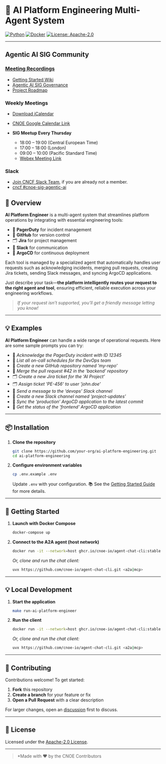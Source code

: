 # 🤖 AI Platform Engineering Multi-Agent System

[![Python](https://img.shields.io/badge/python-3.13%2B-blue?logo=python)](https://www.python.org/)
[![Docker](https://img.shields.io/badge/docker-%231572B6.svg?logo=docker\&logoColor=white)](https://www.docker.com/)
[![License: Apache-2.0](https://img.shields.io/badge/license-Apache--2.0-green)](LICENSE)

---

## Agentic AI SIG Community

### [Meeting Recordings](https://github.com/cnoe-io/agentic-ai/wiki/Meeting-Recordings)

- [Getting Started Wiki](https://github.com/cnoe-io/agentic-ai/wiki/Getting%E2%80%90Started)
- [Agentic AI SIG Governance](https://github.com/cnoe-io/governance/tree/main/sigs/agentic-ai)
- [Project Roadmap](https://github.com/orgs/cnoe-io/projects/9)

### Weekly Meetings

- [Download iCalendar](cnoe-agentic-ai-meeting-invite.ics)
- [CNOE Google Calendar Link](https://calendar.google.com/calendar/u/0/embed?src=064a2adfce866ccb02e61663a09f99147f22f06374e7a8994066bdc81e066986@group.calendar.google.com&ctz=America/Los_Angeles)

- **SIG Meetup Every Thursday**
    - 18:00 – 19:00 (Central European Time)
    - 17:00 – 18:00 (London)
    - 09:00 – 10:00 (Pacific Standard Time)
    - [Webex Meeting Link](https://go.webex.com/meet/cnoe)

### Slack
- [Join CNCF Slack Team](https://communityinviter.com/apps/cloud-native/cncf), if you are already not a member.
- [cncf #cnoe-sig-agentic-ai](https://cloud-native.slack.com/archives/C08N0AKR52S)

## 🚀 Overview

**AI Platform Engineer** is a multi-agent system that streamlines platform operations by integrating with essential engineering tools:

* 🚨 **PagerDuty** for incident management
* 🐙 **GitHub** for version control
* 🗂️ **Jira** for project management
* 💬 **Slack** for communication
* 🚀 **ArgoCD** for continuous deployment

Each tool is managed by a specialized agent that automatically handles user requests such as acknowledging incidents, merging pull requests, creating Jira tickets, sending Slack messages, and syncing ArgoCD applications.

Just describe your task—**the platform intelligently routes your request to the right agent and tool**, ensuring efficient, reliable execution across your engineering workflows.

> *If your request isn’t supported, you’ll get a friendly message letting you know!*

---

## 💡 Examples

**AI Platform Engineer** can handle a wide range of operational requests. Here are some sample prompts you can try:

* 🚨 *Acknowledge the PagerDuty incident with ID 12345*
* 🚨 *List all on-call schedules for the DevOps team*
* 🐙 *Create a new GitHub repository named 'my-repo'*
* 🐙 *Merge the pull request #42 in the ‘backend’ repository*
* 🗂️ *Create a new Jira ticket for the ‘AI Project’*
* 🗂️ *Assign ticket 'PE-456' to user 'john.doe'*
* 💬 *Send a message to the ‘devops’ Slack channel*
* 💬 *Create a new Slack channel named ‘project-updates’*
* 🚀 *Sync the ‘production’ ArgoCD application to the latest commit*
* 🚀 *Get the status of the 'frontend' ArgoCD application*

---

## 📦 Installation

1. **Clone the repository**

   ```bash
   git clone https://github.com/your-org/ai-platform-engineering.git
   cd ai-platform-engineering
   ```

3. **Configure environment variables**

   ```bash
   cp .env.example .env
   ```

   Update `.env` with your configuration.
   📚 See the [Getting Started Guide](https://github.com/cnoe-io/agentic-ai/wiki/Getting%E2%80%90Started) for more details.

---

## 🏁 Getting Started

1. **Launch with Docker Compose**

   ```bash
   docker-compose up
   ```

2. **Connect to the A2A agent (host network)**

   ```bash
   docker run -it --network=host ghcr.io/cnoe-io/agent-chat-cli:stable
   ```

   *Or, clone and run the chat client:*

   ```bash
   uvx https://github.com/cnoe-io/agent-chat-cli.git <a2a|mcp>
   ```

---

## 💡 Local Development

1. **Start the application**

   ```bash
   make run-ai-platform-engineer
   ```

2. **Run the client**
   ```bash
   docker run -it --network=host ghcr.io/cnoe-io/agent-chat-cli:stable
   ```

   *Or, clone and run the chat client:*

   ```bash
   uvx https://github.com/cnoe-io/agent-chat-cli.git <a2a|mcp>
   ```
---

## 🤝 Contributing

Contributions welcome!
To get started:

1. **Fork** this repository
2. **Create a branch** for your feature or fix
3. **Open a Pull Request** with a clear description

For larger changes, open an [discussion](https://github.com/cnoe-io/ai-platform-engineering/discussions) first to discuss.

---

## 📄 License

Licensed under the [Apache-2.0 License](LICENSE).

---

> *Made with ❤️ by the CNOE Contributors
